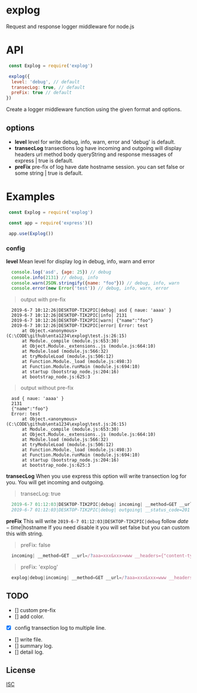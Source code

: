 # explog
Request and response logger middleware for node.js

# API

```js
 const Explog = require('explog')

 explog({
  level: 'debug', // default
  transecLog: true, // default
  preFix: true // default
})
 ```

Create a logger middleware function using the given format and options.

## options
 - **level** level for write debug, info, warn, error and 'debug' is default.
 - **transecLog** transections log have incoming and outgoing will display headers url method body queryString and response messages of express | true is default.
 - **preFix** pre-fix of log have date hostname session. you can set false or some string | true is default.

# Examples

 ```js
  const Explog = require('explog')

  const app = require('express')()

  app.use(Explog())
 ```

### config

**level** Mean level for display log in debug, info, warn and error

  ```js
    console.log('asd', {age: 25}) // debug
    console.info(2131) // debug, info
    console.warn(JSON.stringify({name: "foo"})) // debug, info, warn
    console.error(new Error('test')) // debug, info, warn, error
  ```
  >output with pre-fix
  ```
    2019-6-7 10:12:26|DESKTOP-TIK2PIC|debug| asd { naue: 'aaaa' }
    2019-6-7 10:12:26|DESKTOP-TIK2PIC|info| 2131
    2019-6-7 10:12:26|DESKTOP-TIK2PIC|warn| {"name":"foo"}
    2019-6-7 10:12:26|DESKTOP-TIK2PIC|error| Error: test
        at Object.<anonymous> (C:\CODE\github\enta1234\explog\test.js:26:15)
        at Module._compile (module.js:653:30)
        at Object.Module._extensions..js (module.js:664:10)
        at Module.load (module.js:566:32)
        at tryModuleLoad (module.js:506:12)
        at Function.Module._load (module.js:498:3)
        at Function.Module.runMain (module.js:694:10)
        at startup (bootstrap_node.js:204:16)
        at bootstrap_node.js:625:3
  ```
  >output without pre-fix
  ```
    asd { naue: 'aaaa' }
    2131
    {"name":"foo"}
    Error: test
        at Object.<anonymous> (C:\CODE\github\enta1234\explog\test.js:26:15)
        at Module._compile (module.js:653:30)
        at Object.Module._extensions..js (module.js:664:10)
        at Module.load (module.js:566:32)
        at tryModuleLoad (module.js:506:12)
        at Function.Module._load (module.js:498:3)
        at Function.Module.runMain (module.js:694:10)
        at startup (bootstrap_node.js:204:16)
        at bootstrap_node.js:625:3
  ```

**transecLog** When you use express this option will write transection log for you. You will get incoming and outgoing.

  >transecLog: true

  ```js
    2019-6-7 01:12:03|DESKTOP-TIK2PIC|debug| incoming| __method=GET __url=/?aaa=xxx&xxx=www __headers={"content-type":"application/json","user-agent":"PostmanRuntime/7.13.0","accept":"*/*","cache-control":"no-cache","postman-token":"03190188-698c-468b-8155-23c89cb2d409","host":"localhost:3000","accept-encoding":"gzip, deflate","content-length":"18","connection":"keep-alive"} __body=null
    2019-6-7 01:12:03|DESKTOP-TIK2PIC|debug| outgoing| __status_code=201 __headers={"x-powered-by":"Express","content-type":"application/json; charset=utf-8","content-length":"15","etag":"W/\"f-oG2QlW7JG5oBrmRE9qdduyMrDm4\""} __body={"name":"asss"} __response_time=2005ms
  ```
**preFix** This will write `2019-6-7 01:12:03|DESKTOP-TIK2PIC|debug` follow $date-time|$hostname If you need disable it you will set false but you can custom this with string.

  >preFix: false
  ```js
    incoming| __method=GET __url=/?aaa=xxx&xxx=www __headers={"content-type":"application/json","user-agent":"PostmanRuntime/7.13.0","accept":"*/*","cache-control":"no-cache","postman-token":"03190188-698c-468b-8155-23c89cb2d409","host":"localhost:3000","accept-encoding":"gzip, deflate","content-length":"18","connection":"keep-alive"} __body=null
  ```
  >preFix: 'explog'
  ```js
    explog|debug|incoming| __method=GET __url=/?aaa=xxx&xxx=www __headers={"content-type":"application/json","user-agent":"PostmanRuntime/7.13.0","accept":"*/*","cache-control":"no-cache","postman-token":"03190188-698c-468b-8155-23c89cb2d409","host":"localhost:3000","accept-encoding":"gzip, deflate","content-length":"18","connection":"keep-alive"} __body=null
  ```

## TODO
 - [] custom pre-fix
 - [] add color.
 - [x] config transection log to multiple line.
 - [] write file.
 - [] summary log.
 - [] detail log.

## License

[ISC](LICENSE)